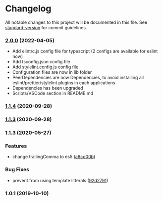 # Changelog

All notable changes to this project will be documented in this file. See [standard-version](https://github.com/conventional-changelog/standard-version) for commit guidelines.

### [2.0.0](https://github.com/WTTJ/wttj-config-front/compare/v1.1.5...v2.0.0) (2022-04-05)

- Add elintrc.js config file for typescript (2 configs are available for eslint now)
- Add tsconfig.json config file
- Add stylelint.config.js config file
- Configuration files are now in lib folder
- PeerDependencies are now Dependencies, to avoid installing all eslint/prettier/stylelint plugins in each applications
- Dependencies has been upgraded
- Scripts/VSCode section in README.md

### [1.1.4](https://github.com/WTTJ/wttj-config-front/compare/v1.1.3...v1.1.4) (2020-09-28)

### [1.1.3](https://github.com/WTTJ/wttj-config-front/compare/v1.1.2...v1.1.3) (2020-09-28)

### [1.1.3](https://github.com/WTTJ/wttj-config-front/compare/v1.0.1...v1.1.3) (2020-05-27)

### Features

- change trailingComma to es5 ([a8cd00b](https://github.com/WTTJ/wttj-config-front/commit/a8cd00be05969376c18c7af532613c467c6d94bb))

### Bug Fixes

- prevent from using template litterals ([92d2791](https://github.com/WTTJ/wttj-config-front/commit/92d279150c032ab1c55c5e22986a9ddc59a1bf53))

### 1.0.1 (2019-10-10)
